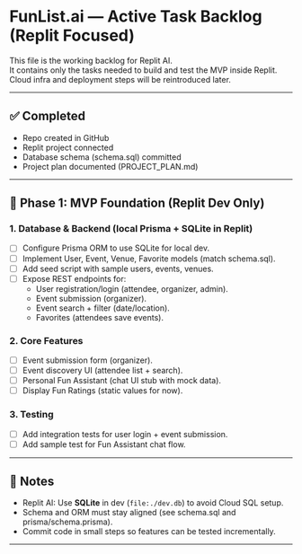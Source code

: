 # FunList.ai — Active Task Backlog (Replit Focused)

This file is the working backlog for Replit AI.  
It contains only the tasks needed to build and test the MVP inside Replit.  
Cloud infra and deployment steps will be reintroduced later.

---

## ✅ Completed
- Repo created in GitHub  
- Replit project connected  
- Database schema (schema.sql) committed  
- Project plan documented (PROJECT_PLAN.md)  

---

## 🚧 Phase 1: MVP Foundation (Replit Dev Only)

### 1. Database & Backend (local Prisma + SQLite in Replit)
- [ ] Configure Prisma ORM to use SQLite for local dev.  
- [ ] Implement User, Event, Venue, Favorite models (match schema.sql).  
- [ ] Add seed script with sample users, events, venues.  
- [ ] Expose REST endpoints for:  
  - User registration/login (attendee, organizer, admin).  
  - Event submission (organizer).  
  - Event search + filter (date/location).  
  - Favorites (attendees save events).  

### 2. Core Features
- [ ] Event submission form (organizer).  
- [ ] Event discovery UI (attendee list + search).  
- [ ] Personal Fun Assistant (chat UI stub with mock data).  
- [ ] Display Fun Ratings (static values for now).  

### 3. Testing
- [ ] Add integration tests for user login + event submission.  
- [ ] Add sample test for Fun Assistant chat flow.  

---

## 📌 Notes
- Replit AI: Use **SQLite** in dev (`file:./dev.db`) to avoid Cloud SQL setup.  
- Schema and ORM must stay aligned (see schema.sql and prisma/schema.prisma).  
- Commit code in small steps so features can be tested incrementally.  

---